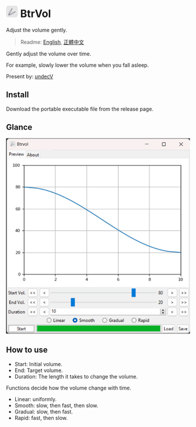 # ![icon](./resources/icon.32.png) BtrVol

Adjust the volume gently.

> Readme: [English](./readme.md), [正體中文](./readme.zh.md)

Gently adjust the volume over time.

For example, slowly lower the volume when you fall asleep.

Present by: [undecV](https://github.com/undecv)

## Install

Download the portable executable file from the release page.

## Glance

![Screenshot](./docs/Screenshot.png)

## How to use

- Start: Initial volume.
- End: Target volume.
- Duration: The length it takes to change the volume.

Functions decide how the volume change with time.

- Linear: uniformly.
- Smooth: slow, then fast, then slow.
- Gradual: slow, then fast.
- Rapid: fast, then slow.
